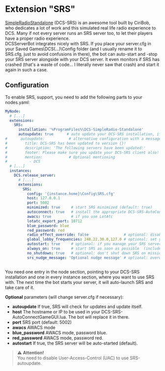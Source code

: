 # Extension "SRS"
[SimpleRadioStandalone](http://dcssimpleradio.com/) (DCS-SRS) is an awesome tool built by CiriBob, who dedicates a lot of work and this 
simulated real life radio experience to DCS. Many if not every server runs an SRS server too, to let their players have 
a proper radio experience.<br/>
DCSServerBot integrates nicely with SRS. If you place your server.cfg in your Saved Games\DCS(...)\Config folder (and I
usually rename it to SRS.cfg, just to avoid confusions in there), the bot can auto-start and -stop your SRS server 
alongside with your DCS server. It even monitors if SRS has crashed (that's a waste of code... I literally never saw
that crash) and start it again in such a case.<br/>

## Configuration
To enable SRS, support, you need to add the following parts to your nodes.yaml:
```yaml
MyNode:
  # [...]
  extensions:
    SRS:
      installation: '%ProgramFiles%\DCS-SimpleRadio-Standalone'
      autoupdate: true      # auto update your DCS-SRS installation, if a new version is available online (default: false)
#      autoupdate:           # alternative configuration with a message being posted to Discord after every update
#        title: DCS-SRS has been updated to version {}!
#        description: 'The following servers have been updated:'
#        footer: Please make sure you update your DCS-SRS client also!
#        mention:            # Optional mentioning
#          - DCS
  # [...]
  instances:
    DCS.release_server:
      # [...]
      extensions:
        SRS:
          config: '{instance.home}\Config\SRS.cfg'
          host: 127.0.0.1
          port: 5002
          minimized: true     # start SRS minimized (default: true)
          autoconnect: true   # install the appropriate DCS-SRS-AutoConnectGameGUI.lua, default: true
          awacs: true         # if you use LotAtc
          lotatc_export_port: 10712
          blue_password: blue
          red_password: red
          radio_effect_override: false                # optional: disable radio effects (LOS, etc)
          global_lobby_frequencies: 248.22,30.0,127.0 # optional: set your music channels in here
          autostart: true     # optional: if you manage your SRS servers outside of DCSSB, set that to false
          always_on: true     # start SRS as soon as possible  (includes no_shutdown: true)
          no_shutdown: true   # optional: don't shut down SRS on mission end (default: false)
          srs_nudge_message: 'Optional nudge message' # optional: overwrite the existing nudge message
          
```
You need one entry in the node section, pointing to your DCS-SRS installation and one in every instance section, 
where you want to use SRS with. The next time the bot starts your server, it will auto-launch SRS and take care of it.

__Optional__ parameters (will change server.cfg if necessary):</br>
* **autoupdate** If true, SRS will check for updates and update itself.
* **host** The hostname or IP to be used in your DCS-SRS-AutoConnectGameGUI.lua. The bot will replace it in there.
* **port** SRS port (default: 5002)
* **awacs** AWACS mode
* **blue_password** AWACS mode, password blue.
* **red_password** AWACS mode, password red.
* **autostart** If true, the SRS server will be auto-started (default).

> ⚠️ **Attention!**<br>
> You need to disable User-Access-Control (UAC) to use SRS-autoupdate.

